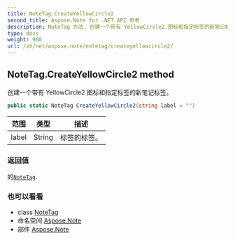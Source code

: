 ```yaml
---
title: NoteTag.CreateYellowCircle2
second_title: Aspose.Note for .NET API 参考
description: NoteTag 方法. 创建一个带有 YellowCircle2 图标和指定标签的新笔记标签
type: docs
weight: 960
url: /zh/net/aspose.note/notetag/createyellowcircle2/
---
```

## NoteTag.CreateYellowCircle2 method

创建一个带有 YellowCircle2 图标和指定标签的新笔记标签。

```csharp
public static NoteTag CreateYellowCircle2(string label = "")
```

| 范围 | 类型 | 描述 |
| --- | --- | --- |
| label | String | 标签的标签。 |

### 返回值

的[`NoteTag`](../).

### 也可以看看

* class [NoteTag](../)
* 命名空间 [Aspose.Note](../../notetag/)
* 部件 [Aspose.Note](../../../)


